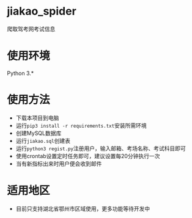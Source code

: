 # jiakao_spider
爬取驾考网考试信息

# 使用环境
Python 3.*

# 使用方法
- 下载本项目到电脑
- 运行```pip3 install -r requirements.txt```安装所需环境
- 创建MySQL数据库
- 运行```jiakao.sql```创建表
- 运行```python3 regist.py```注册用户，输入邮箱、考场名称、考试科目即可
- 使用crontab设置定时任务即可，建议设置每20分钟执行一次
- 当有新指标出来时用户便会收到邮件

# 适用地区
- 目前只支持湖北省鄂州市区域使用，更多功能等待开发中
